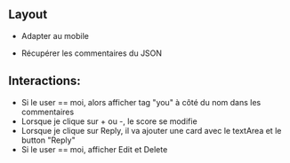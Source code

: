 ## Layout

- Adapter au mobile

- Récupérer les commentaires du JSON

## Interactions:

- Si le user == moi, alors afficher tag "you" à côté du nom dans les commentaires
- Lorsque je clique sur + ou -, le score se modifie
- Lorsque je clique sur Reply, il va ajouter une card avec le textArea et le button "Reply"
- Si le user == moi, afficher Edit et Delete
